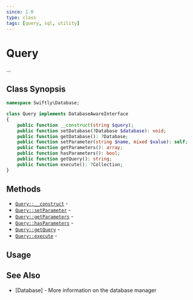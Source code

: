 ```yaml
---
since: 1.0
type: class
tags: [query, sql, utility]
---
```

# Query

...

## Class Synopsis

```php
namespace Swiftly\Database;

class Query implements DatabaseAwareInterface
{
    public function __construct(string $query);
    public function setDatabase(?Database $database): void;
    public function getDatabase(): ?Database;
    public function setParameter(string $name, mixed $value): self;
    public function getParameters(): array;
    public function hasParameters(): bool;
    public function getQuery(): string;
    public function execute(): ?Collection;
}
```

## Methods

* [`Query::__construct`](./construct.md) - 
* [`Query::setParameter`](./setParameter.md) - 
* [`Query::getParameters`](./getParameters.md) - 
* [`Query::hasParameters`](./hasParameters.md) - 
* [`Query::getQuery`](./getQuery.md) - 
* [`Query::execute`](./execute.md) - 

## Usage



## See Also

* [Database] - More information on the database manager